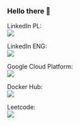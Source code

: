 ### Hello there 👋

LinkedIn PL:  
<a href="https://www.linkedin.com/in/kaczkowski-maciej"><img src="https://img.shields.io/badge/-Maciej%20Kaczkowski-0077B5?style=flat&logo=Linkedin&logoColor=white"/></a>

LinkedIn ENG:  
<a href="https://www.linkedin.com/in/kaczkowski-maciej/?locale=en_US"><img src="https://img.shields.io/badge/-Maciej%20Kaczkowski-0077B5?style=flat&logo=Linkedin&logoColor=white"/></a>  

Google Cloud Platform:  
<a href="https://www.cloudskillsboost.google/public_profiles/8d9413b3-325a-4ded-bdbd-8302b2074de1"><img src="https://img.shields.io/badge/Google_Cloud-4285F4?style=for-the-badge&logo=google-cloud&logoColor=white"/><a/>

Docker Hub:  
<a href="https://hub.docker.com/u/lorca19"><img src="https://img.shields.io/badge/docker-%230db7ed.svg?style=for-the-badge&logo=docker&logoColor=white"/><a/>

Leetcode:  
<a href="https://leetcode.com/u/lorca19/"><img src="https://img.shields.io/badge/LeetCode-000000?style=for-the-badge&logo=LeetCode&logoColor=#d16c06">


<!--
Some statistics:  
<p align="left">
<a href="https://github.com/MKaczkow">
  <img height="180em" src="https://github-readme-stats-eight-theta.vercel.app/api/top-langs/?username=MKaczkow&layout=compact&langs_count=42&theme=algolia"/>
</a>
</p>
-->
